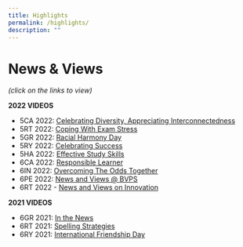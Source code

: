 ```yaml
---
title: Highlights
permalink: /highlights/
description: ""
---
```

# **News & Views**
*(click on the links to view)*

**2022 VIDEOS** 
* 5CA 2022: [Celebrating Diversity, Appreciating Interconnectedness](https://www.youtube.com/watch?v=GUyTsQml5Ws&t=1s)
* 5RT 2022: [Coping With Exam Stress](https://www.youtube.com/watch?v=qhUZU5oJrwk&t=1s)
* 5GR 2022: [Racial Harmony Day](https://www.youtube.com/watch?v=Jf3RrSz68fw)
* 5RY 2022: [Celebrating Success](https://www.youtube.com/watch?v=NeJfcnxfrOw)
* 5HA 2022: [Effective Study Skills](https://www.youtube.com/watch?v=LnAB5296hB4&t=1s)
* 6CA 2022: [Responsible Learner](https://www.youtube.com/watch?v=KzgTMJE3N3E&t=38s)
* 6IN 2022: [Overcoming The Odds Together](https://www.youtube.com/watch?v=somex-bYzXA&t=30s)
* 6PE 2022: [News and Views @ BVPS](https://www.youtube.com/watch?v=C3ruc_OdMhw&t=1s)
* 6RT 2022 - [News and Views on Innovation](https://www.youtube.com/watch?v=hO0eMlDJ0Ro&t=1s)


**2021 VIDEOS**
* 6GR 2021: [In the News](https://www.youtube.com/watch?v=qV48Gv10woA&t=1s)
* 6RT 2021: [Spelling Strategies](https://www.youtube.com/watch?v=K7K2BjLY_W0&t=1s)
* 6RY 2021: [International Friendship Day](https://www.youtube.com/watch?v=MYviqfPBdWs&t=102s)